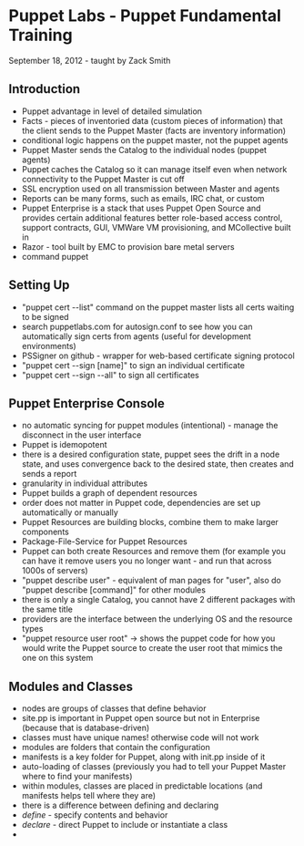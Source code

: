 Puppet Labs - Puppet Fundamental Training
=========================================

September 18, 2012 - taught by Zack Smith

Introduction
------------
* Puppet advantage in level of detailed simulation
* Facts - pieces of inventoried data (custom pieces of information) that the
  client sends to the Puppet Master (facts are inventory information)
* conditional logic happens on the puppet master, not the puppet agents
* Puppet Master sends the Catalog to the individual nodes (puppet agents)
* Puppet caches the Catalog so it can manage itself even when network
  connectivity to the Puppet Master is cut off
* SSL encryption used on all transmission between Master and agents
* Reports can be many forms, such as emails, IRC chat, or custom
* Puppet Enterprise is a stack that uses Puppet Open Source and provides
  certain additional features better role-based access control, support
  contracts, GUI, VMWare VM provisioning, and MCollective built in
* Razor - tool built by EMC to provision bare metal servers
* command puppet 

Setting Up
----------
* "puppet cert --list" command on the puppet master lists all certs waiting
  to be signed
* search puppetlabs.com for autosign.conf to see how you can automatically
  sign certs from agents (useful for development environments)
* PSSigner on github - wrapper for web-based certificate signing protocol
* "puppet cert --sign [name]" to sign an individual certificate
* "puppet cert --sign --all" to sign all certificates

Puppet Enterprise Console
-------------------------
* no automatic syncing for puppet modules (intentional) - manage the disconnect
  in the user interface
* Puppet is idemopotent
* there is a desired configuration state, puppet sees the drift in a node state,
  and uses convergence back to the desired state, then creates and sends a report
* granularity in individual attributes
* Puppet builds a graph of dependent resources
* order does not matter in Puppet code, dependencies are set up automatically
  or manually
* Puppet Resources are building blocks, combine them to make larger components
* Package-File-Service for Puppet Resources
* Puppet can both create Resources and remove them (for example you can have
  it remove users you no longer want - and run that across 1000s of servers)
* "puppet describe user" - equivalent of man pages for "user", also do
  "puppet describe [command]" for other modules
* there is only a single Catalog, you cannot have 2 different packages with
  the same title
* providers are the interface between the underlying OS and the resource types
* "puppet resource user root" -> shows the puppet code for how you would write
  the Puppet source to create the user root that mimics the one on this system

Modules and Classes
-------------------
* nodes are groups of classes that define behavior
* site.pp is important in Puppet open source but not in Enterprise (because that
  is database-driven)
* classes must have unique names! otherwise code will not work
* modules are folders that contain the configuration
* manifests is a key folder for Puppet, along with init.pp inside of it
* auto-loading of classes (previously you had to tell your Puppet Master where
  to find your manifests)
* within modules, classes are placed in predictable locations (and manifests
  helps tell where they are)
* there is a difference between defining and declaring
* *define* - specify contents and behavior
* *declare* - direct Puppet to include or instantiate a class
* 
